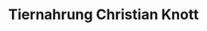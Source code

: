 ---
title: "Tiernahrung Christian Knott"
url: /straubing/tiernahrung-christian-knott/
shop: Tierfutter
---